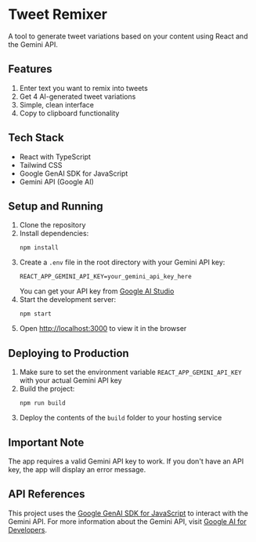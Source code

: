 # Tweet Remixer

A tool to generate tweet variations based on your content using React and the Gemini API.

## Features

1. Enter text you want to remix into tweets
2. Get 4 AI-generated tweet variations
3. Simple, clean interface
4. Copy to clipboard functionality

## Tech Stack

- React with TypeScript
- Tailwind CSS
- Google GenAI SDK for JavaScript
- Gemini API (Google AI)

## Setup and Running

1. Clone the repository
2. Install dependencies:
   ```
   npm install
   ```
3. Create a `.env` file in the root directory with your Gemini API key:
   ```
   REACT_APP_GEMINI_API_KEY=your_gemini_api_key_here
   ```
   You can get your API key from [Google AI Studio](https://ai.google.dev/)
4. Start the development server:
   ```
   npm start
   ```
5. Open [http://localhost:3000](http://localhost:3000) to view it in the browser

## Deploying to Production

1. Make sure to set the environment variable `REACT_APP_GEMINI_API_KEY` with your actual Gemini API key
2. Build the project:
   ```
   npm run build
   ```
3. Deploy the contents of the `build` folder to your hosting service

## Important Note

The app requires a valid Gemini API key to work. If you don't have an API key, the app will display an error message.

## API References

This project uses the [Google GenAI SDK for JavaScript](https://www.npmjs.com/package/@google/genai) to interact with the Gemini API. For more information about the Gemini API, visit [Google AI for Developers](https://ai.google.dev/gemini-api/docs/text-generation).
